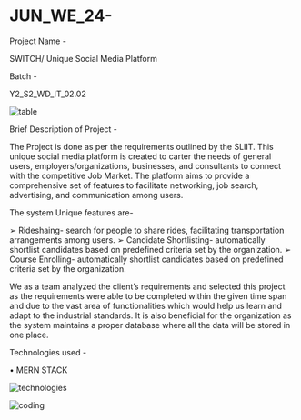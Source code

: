 # JUN_WE_24-
 Project Name - 
 
SWITCH/ Unique Social Media Platform

Batch - 

Y2_S2_WD_IT_02.02

![table](https://github.com/Achinika/JUN_WE_24-SWITCH/assets/95092298/7f8c0d3b-868e-4041-8c25-57ce9b1d89b8)


Brief Description of Project -

The Project is done as per the requirements outlined by the SLIIT. This  unique social media platform is created to carter the needs of general users, employers/organizations, businesses, and consultants to connect  with the competitive Job Market.
The platform aims to provide a comprehensive set of features to facilitate networking, job search, advertising, and communication among users. 

The system Unique features are-

➢ Rideshaing- search for people to share rides, facilitating transportation 
arrangements among users.
➢ Candidate Shortlisting- automatically shortlist candidates based on predefined criteria set by the organization. 
➢ Course Enrolling- automatically shortlist candidates based on predefined criteria set by the organization.


We as a team analyzed the client’s requirements and selected this project as the requirements were able to be completed within the given time span and due to the vast area of functionalities which would help us learn and adapt to the industrial standards. It is also beneficial for the organization as the system maintains a proper database where all the data will be stored in one place. 

Technologies used -

• MERN STACK

![technologies](https://github.com/Achinika/JUN_WE_24-SWITCH/assets/95092298/412de841-8404-4929-b0d3-18a5ab8c5440)


![coding](https://github.com/Achinika/JUN_WE_24-SWITCH/assets/95092298/50803afe-908f-4da0-8d67-da0e15e50905)





